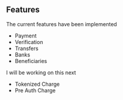 ## Features

The current features have been implemented

- Payment
- Verification
- Transfers
- Banks
- Beneficiaries

I will be working on this next

- Tokenized Charge
- Pre Auth Charge
